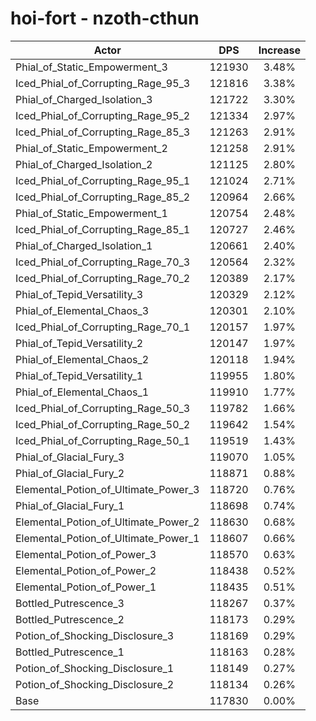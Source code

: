 # hoi-fort - nzoth-cthun
| Actor | DPS | Increase |
|---|:---:|:---:|
|Phial_of_Static_Empowerment_3|121930|3.48%|
|Iced_Phial_of_Corrupting_Rage_95_3|121816|3.38%|
|Phial_of_Charged_Isolation_3|121722|3.30%|
|Iced_Phial_of_Corrupting_Rage_95_2|121334|2.97%|
|Iced_Phial_of_Corrupting_Rage_85_3|121263|2.91%|
|Phial_of_Static_Empowerment_2|121258|2.91%|
|Phial_of_Charged_Isolation_2|121125|2.80%|
|Iced_Phial_of_Corrupting_Rage_95_1|121024|2.71%|
|Iced_Phial_of_Corrupting_Rage_85_2|120964|2.66%|
|Phial_of_Static_Empowerment_1|120754|2.48%|
|Iced_Phial_of_Corrupting_Rage_85_1|120727|2.46%|
|Phial_of_Charged_Isolation_1|120661|2.40%|
|Iced_Phial_of_Corrupting_Rage_70_3|120564|2.32%|
|Iced_Phial_of_Corrupting_Rage_70_2|120389|2.17%|
|Phial_of_Tepid_Versatility_3|120329|2.12%|
|Phial_of_Elemental_Chaos_3|120301|2.10%|
|Iced_Phial_of_Corrupting_Rage_70_1|120157|1.97%|
|Phial_of_Tepid_Versatility_2|120147|1.97%|
|Phial_of_Elemental_Chaos_2|120118|1.94%|
|Phial_of_Tepid_Versatility_1|119955|1.80%|
|Phial_of_Elemental_Chaos_1|119910|1.77%|
|Iced_Phial_of_Corrupting_Rage_50_3|119782|1.66%|
|Iced_Phial_of_Corrupting_Rage_50_2|119642|1.54%|
|Iced_Phial_of_Corrupting_Rage_50_1|119519|1.43%|
|Phial_of_Glacial_Fury_3|119070|1.05%|
|Phial_of_Glacial_Fury_2|118871|0.88%|
|Elemental_Potion_of_Ultimate_Power_3|118720|0.76%|
|Phial_of_Glacial_Fury_1|118698|0.74%|
|Elemental_Potion_of_Ultimate_Power_2|118630|0.68%|
|Elemental_Potion_of_Ultimate_Power_1|118607|0.66%|
|Elemental_Potion_of_Power_3|118570|0.63%|
|Elemental_Potion_of_Power_2|118438|0.52%|
|Elemental_Potion_of_Power_1|118435|0.51%|
|Bottled_Putrescence_3|118267|0.37%|
|Bottled_Putrescence_2|118173|0.29%|
|Potion_of_Shocking_Disclosure_3|118169|0.29%|
|Bottled_Putrescence_1|118163|0.28%|
|Potion_of_Shocking_Disclosure_1|118149|0.27%|
|Potion_of_Shocking_Disclosure_2|118134|0.26%|
|Base|117830|0.00%|
